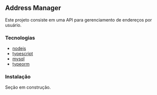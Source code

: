 ## Address Manager

Este projeto consiste em uma API para gerenciamento de endereços por usuário.

### Tecnologias

- [nodejs](https://nodejs.org/en/)
- [typescript](https://www.typescriptlang.org/)
- [mysql](https://www.mysql.com/)
- [typeorm](https://typeorm.io/)

### Instalação

Seção em construção.
